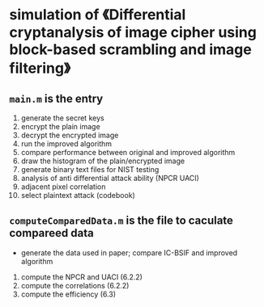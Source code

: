 # simulation of 《Differential cryptanalysis of image cipher using block-based scrambling and image filtering》

## `main.m` is the entry
1. generate the secret keys
2. encrypt the plain image
3. decrypt the encrypted image
4. run the improved algorithm
5. compare performance between original and improved algorithm
6. draw the histogram of the plain/encrypted image
7. generate binary text files for NIST testing
8. analysis of anti differential attack ability (NPCR UACI)
9. adjacent pixel correlation
10. select plaintext attack (codebook)

## `computeComparedData.m` is the file to caculate compareed data
* generate the data used in paper; compare IC-BSIF and improved algorithm
1. compute the NPCR and UACI (6.2.2)
2. compute the correlations (6.2.2)
3. compute the efficiency (6.3)
